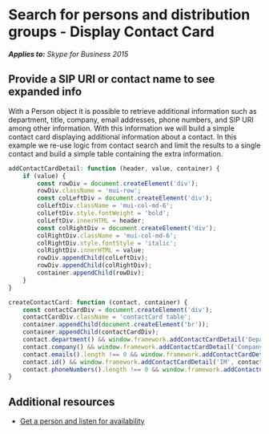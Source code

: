 
# Search for persons and distribution groups - Display Contact Card


 _**Applies to:** Skype for Business 2015_

## Provide a SIP URI or contact name to see expanded info

With a Person object it is possible to retrieve additional information such as department, title, company, email addresses, phone numbers, and SIP URI among other information.  With this information we will build a simple contact card displaying additional information about a contact.  In this example we re-use logic from contact search and limit the results to a single contact and build a simple table containing the extra information.

```js
addContactCardDetail: function (header, value, container) {
    if (value) {
        const rowDiv = document.createElement('div');
        rowDiv.className = 'mui-row';
        const colLeftDiv = document.createElement('div');
        colLeftDiv.className = 'mui-col-md-6';
        colLeftDiv.style.fontWeight = 'bold';
        colLeftDiv.innerHTML = header;
        const colRightDiv = document.createElement('div');
        colRightDiv.className = 'mui-col-md-6';
        colRightDiv.style.fontStyle = 'italic';
        colRightDiv.innerHTML = value;
        rowDiv.appendChild(colLeftDiv);
        rowDiv.appendChild(colRightDiv);
        container.appendChild(rowDiv);
    }
}

createContactCard: function (contact, container) {
    const contactCardDiv = document.createElement('div');
    contactCardDiv.className = 'contactCard table';
    container.appendChild(document.createElement('br'));
    container.appendChild(contactCardDiv);
    contact.department() && window.framework.addContactCardDetail('Department', contact.department(), contactCardDiv);
    contact.company() && window.framework.addContactCardDetail('Company', contact.company(), contactCardDiv);
    contact.emails().length !== 0 && window.framework.addContactCardDetail('Email Address', contact.emails()[0].emailAddress(), contactCardDiv);
    contact.id() && window.framework.addContactCardDetail('IM', contact.id(), contactCardDiv);
    contact.phoneNumbers().length !== 0 && window.framework.addContactCardDetail('Phone Number', contact.phoneNumbers()[0].displayString(), contactCardDiv);
}
```

## Additional resources

- [Get a person and listen for availability](ListenForAvailability.md)
